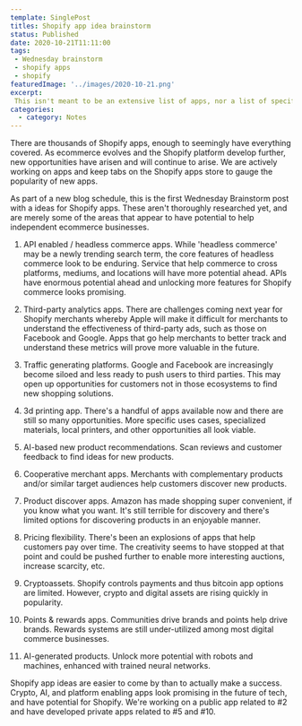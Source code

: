 ```yaml
---
template: SinglePost
titles: Shopify app idea brainstorm
status: Published
date: 2020-10-21T11:11:00
tags:
 - Wednesday brainstorm
 - shopify apps
 - shopify
featuredImage: '../images/2020-10-21.png'
excerpt:
 This isn't meant to be an extensive list of apps, nor a list of specific recommendations. Our approach is to keep app usage minimal in order to maintain site performance, insure data integrity, and reduce potential conflicts. Shopify apps to assist with email marketing, analytics, on site chat, and product reviews are essential for nearly every store, and serve as a great starting list of apps for Shopify sites.
categories:
  - category: Notes
---
```

There are thousands of Shopify apps, enough to seemingly have everything covered. As ecommerce evolves and the Shopify platform develop further, new opportunities have arisen and will continue to arise. We are actively working on apps and keep tabs on the Shopify apps store to gauge the popularity of new apps.

As part of a new blog schedule, this is the first Wednesday Brainstorm post with a ideas for Shopify apps. These aren't thoroughly researched yet, and are merely some of the areas that appear to have potential to help independent ecommerce businesses.

1. API enabled / headless commerce apps. While 'headless commerce' may be a newly trending search term, the core features of headless commerce look to be enduring. Service that help commerce to cross platforms, mediums, and locations will have more potential ahead. APIs have enormous potential ahead and unlocking more features for Shopify commerce looks promising.

2. Third-party analytics apps. There are challenges coming next year for Shopify merchants whereby Apple will make it difficult for merchants to understand the effectiveness of third-party ads, such as those on Facebook and Google. Apps that go help merchants to better track and understand these metrics will prove more valuable in the future.

3. Traffic generating platforms. Google and Facebook are increasingly become siloed and less ready to push users to third parties. This may open up opportunities for customers not in those ecosystems to find new shopping solutions.

4. 3d printing app. There's a handful of apps available now and there are still so many opportunities. More specific uses cases, specialized materials, local printers, and other opportunities all look viable.

5. AI-based new product recommendations. Scan reviews and customer feedback to find ideas for new products.

6. Cooperative merchant apps. Merchants with complementary products and/or similar target audiences help customers discover new products.

7. Product discover apps. Amazon has made shopping super convenient, if you know what you want. It's still terrible for discovery and there's limited options for discovering products in an enjoyable manner.

8. Pricing flexibility. There's been an explosions of apps that help customers pay over time. The creativity seems to have stopped at that point and could be pushed further to enable more interesting auctions, increase scarcity, etc.

9. Cryptoassets. Shopify controls payments and thus bitcoin app options are limited. However, crypto and digital assets are rising quickly in popularity.

10. Points & rewards apps. Communities drive brands and points help drive brands. Rewards systems are still under-utilized among most digital commerce businesses.

11. AI-generated products. Unlock more potential with robots and machines, enhanced with trained neural networks.

Shopify app ideas are easier to come by than to actually make a success. Crypto, AI, and platform enabling apps look promising in the future of tech, and have potential for Shopify. We're working on a public app related to #2 and have developed private apps related to #5 and #10.
